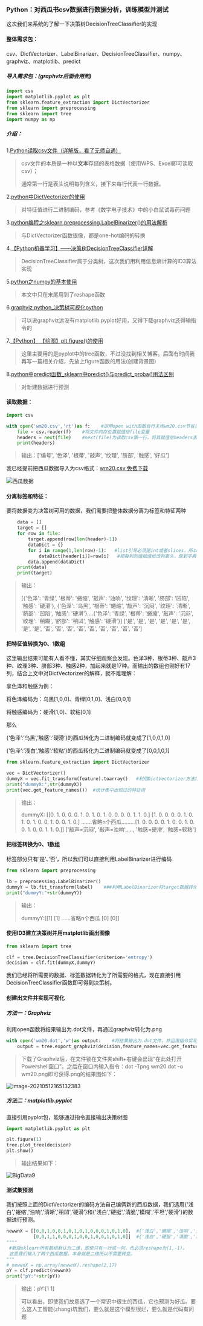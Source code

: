### Python：对西瓜书csv数据进行数据分析，训练模型并测试

这次我们来系统的了解一下决策树DecisionTreeClassifier的实现

#### 整体需求包：

csv、DictVectorizer、LabelBinarizer、DecisionTreeClassifier、numpy、graphviz、matplotlib、predict

##### 导入需求包：(graphviz后面会用到)

```python
import csv
import matplotlib.pyplot as plt
from sklearn.feature_extraction import DictVectorizer
from sklearn import preprocessing
from sklearn import tree
import numpy as np
```

##### 介绍：

1.[Python读取csv文件（详解版，看了无师自通）](https://blog.csdn.net/fei347795790/article/details/94326594?ops_request_misc=%257B%2522request%255Fid%2522%253A%2522162078172616780255239851%2522%252C%2522scm%2522%253A%252220140713.130102334..%2522%257D&request_id=162078172616780255239851&biz_id=0&utm_medium=distribute.pc_search_result.none-task-blog-2~all~top_click~default-1-94326594.first_rank_v2_pc_rank_v29&utm_term=python+csv&spm=1018.2226.3001.4187)

> csv文件的本质是一种以**文本**存储的表格数据（使用WPS、Excel即可读取csv）；
>
> 通常第一行是表头说明每列含义，接下来每行代表一行数据。

2.[python中DictVectorizer的使用](https://blog.csdn.net/qq_36847641/article/details/78279309?ops_request_misc=%257B%2522request%255Fid%2522%253A%2522162078700716780357211033%2522%252C%2522scm%2522%253A%252220140713.130102334..%2522%257D&request_id=162078700716780357211033&biz_id=0&utm_medium=distribute.pc_search_result.none-task-blog-2~all~sobaiduend~default-1-78279309.first_rank_v2_pc_rank_v29&utm_term=python+DictVectorizer&spm=1018.2226.3001.4187)

> 对特征值进行二进制编码，参考《数字电子技术》中的小白鼠试毒药问题

3.[python编程之sklearn.preprocessing.LabelBinarizer()的用法解析](https://blog.csdn.net/qq_37591637/article/details/103992629?ops_request_misc=%257B%2522request%255Fid%2522%253A%2522162080596016780274196447%2522%252C%2522scm%2522%253A%252220140713.130102334..%2522%257D&request_id=162080596016780274196447&biz_id=0&utm_medium=distribute.pc_search_result.none-task-blog-2~all~sobaiduend~default-1-103992629.first_rank_v2_pc_rank_v29&utm_term=python+labelbinarizer&spm=1018.2226.3001.4187)

> 与DictVectorizer函数很像，都是one-hot编码的转换

4.[【Python机器学习】——决策树DecisionTreeClassifier详解](https://blog.csdn.net/qq_39885465/article/details/104523125?ops_request_misc=%257B%2522request%255Fid%2522%253A%2522162080772616780269846203%2522%252C%2522scm%2522%253A%252220140713.130102334..%2522%257D&request_id=162080772616780269846203&biz_id=0&utm_medium=distribute.pc_search_result.none-task-blog-2~all~sobaiduend~default-1-104523125.first_rank_v2_pc_rank_v29&utm_term=python+decisiontreeclassifier&spm=1018.2226.3001.4187) 

> DecisionTreeClassifier属于分类树，这次我们用利用信息熵计算的ID3算法实现

5.[python之numpy的基本使用](https://blog.csdn.net/cxmscb/article/details/54583415?ops_request_misc=%257B%2522request%255Fid%2522%253A%2522162080991316780264022675%2522%252C%2522scm%2522%253A%252220140713.130102334..%2522%257D&request_id=162080991316780264022675&biz_id=0&utm_medium=distribute.pc_search_result.none-task-blog-2~all~sobaiduend~default-1-54583415.first_rank_v2_pc_rank_v29&utm_term=python+nump&spm=1018.2226.3001.4187)

> 本文中只在末尾用到了reshape函数

6.[graphviz python_决策树可视化python](https://blog.csdn.net/weixin_39707597/article/details/111215516?ops_request_misc=%257B%2522request%255Fid%2522%253A%2522162080741916780262527190%2522%252C%2522scm%2522%253A%252220140713.130102334..%2522%257D&request_id=162080741916780262527190&biz_id=0&utm_medium=distribute.pc_search_result.none-task-blog-2~all~sobaiduend~default-4-111215516.first_rank_v2_pc_rank_v29&utm_term=python+dot%E5%8F%AF%E8%A7%86%E5%8C%96)

> 可以说graphviz远没有matplotlib.pyplot好用，又得下载graphviz还得输指令的

7.[【Python】 【绘图】plt.figure()的使用](https://blog.csdn.net/m0_37362454/article/details/81511427?ops_request_misc=&request_id=&biz_id=102&utm_term=python%20pyplot%20figure&utm_medium=distribute.pc_search_result.none-task-blog-2~all~sobaiduweb~default-0-81511427.first_rank_v2_pc_rank_v29&spm=1018.2226.3001.4187)

> 这里主要用的是pyplot中的tree函数，不过没找到相关博客。后面有时间我再写一篇相关介绍，先放上figure函数的用法(创建背景图)

8.[python中predict函数_sklearn中predict()与predict_proba()用法区别](https://blog.csdn.net/weixin_39982568/article/details/110775906?ops_request_misc=%257B%2522request%255Fid%2522%253A%2522162081163716780264069227%2522%252C%2522scm%2522%253A%252220140713.130102334..%2522%257D&request_id=162081163716780264069227&biz_id=0&utm_medium=distribute.pc_search_result.none-task-blog-2~all~sobaiduend~default-2-110775906.first_rank_v2_pc_rank_v29&utm_term=python+predict%28%29&spm=1018.2226.3001.4187)

> 对新建数据进行预测

#### 读取数据：

```python
import csv

with open('wm20.csv','rt')as f:    #运用open with函数自行关闭wm20.csv节省资源
    file = csv.reader(f)    #将文件内存位置赋值给file变量
    headers = next(file)    #next(file)为读取csv第一行，将其赋值给headers表头变量
    print(headers)
```

> 输出：['编号', '色泽', '根蒂', '敲声', '纹理', '脐部', '触感', '好瓜']

我已经提前把西瓜数据导入为csv格式：[wm20.csv 免费下载](https://download.csdn.net/download/Alphy_Hongwu/18608950)

![西瓜数据](C:\Users\洪武\AppData\Roaming\Typora\typora-user-images\image-20210512153317185.png)

#### 分离标签和特征：

要将数据变为决策树可用的数据，我们需要把整体数据分离为标签和特征两种

```python
    data = []
    target = []
    for row in file:
        target.append(row[len(header)-1])
        dataDict = {}
        for i in range(1,len(row)-1):   #list引导必须是int或者slices，所以不能直接把row当引导
            dataDict[header[i]]=row[i]   #把每列的值赋值给改列表头，放到字典中
        data.append(dataDict)
    print(data)
    print(target)
```

> 输出：
>
> [{'色泽': '青绿', '根蒂': '蜷缩', '敲声': '浊响', '纹理': '清晰', '脐部': '凹陷', '触感': '硬滑'}, {'色泽': '乌黑', '根蒂': '蜷缩', '敲声': '沉闷', '纹理': '清晰', '脐部': '凹陷', '触感': '硬滑'}....{'色泽': '青绿', '根蒂': '蜷缩', '敲声': '沉闷', '纹理': '稍糊', '脐部': '稍凹', '触感': '硬滑'}]
> ['是', '是', '是', '是', '是', '是', '是', '是', '否', '否', '否', '否', '否', '否', '否', '否', '否']

#### 把特征值转换为0、1数组

这里输出结果可能有人看不懂，其实仔细观察会发现。色泽3种、根蒂3种、敲声3种、纹理3种、脐部3种、触感2种，加起来就是17种。而输出的数组也刚好有17列，结合上文中对DictVectorizer的解释，就不难理解：

拿色泽和触感为例：

将色泽编码为：乌黑[1,0,0]、青绿[0,1,0]、浅白[0,0,1]

将触感编码为：硬滑[1,0]、软粘[0,1]

那么

{‘色泽’:’乌黑’,’触感‘:’硬滑‘}的西瓜转化为二进制编码就变成了[1,0,0,1,0]

{’色泽‘:’浅白‘,’触感’:‘软粘’}的西瓜转化为二进制编码就变成了[0,0,1,0,1]

```python
from sklearn.feature_extraction import DictVectorizer

vec = DictVectorizer()
dummyX = vec.fit_transform(feature).toarray()	#利用DictVectorizer方法将特征编码为二进制数组
print("dummyX:",str(dummyX))
print(vec.get_feature_names())  #统计表中出现过的特征词
```

> 输出：
>
> dummyX: [[0. 1. 0. 0. 0. 1. 0. 1. 0. 1. 0. 0. 0. 0. 1. 1. 0.]
>  [1. 0. 0. 0. 0. 1. 0. 1. 0. 1. 0. 0. 1. 0. 0. 1. 0.]
>  .......省略n个西瓜........
>  [1. 0. 0. 0. 0. 1. 0. 0. 1. 0. 0. 1. 0. 0. 1. 1. 0.]]
> ['敲声=沉闷', '敲声=浊响',...., '触感=硬滑', '触感=软粘']

#### 把标签转换为0、1数组

标签部分只有’是‘、’否‘，所以我们可以直接利用LabelBinarizer进行编码

```python
from sklearn import preprocessing

lb = preprocessing.LabelBinarizer()
dummyY = lb.fit_transform(label)	###利用LabelBinarizer将target数据转化为0、1
print("dummyY:"+str(dummyY))
```

> 输出：
>
> dummyY:[[1]
>  [1]
> ......省略n个西瓜
>  [0]
>  [0]]

#### 使用ID3建立决策树并用matplotlib画出图像

```python
from sklearn import tree

clf = tree.DecisionTreeClassifier(criterion='entropy')
decision = clf.fit(dummyX,dummyY)
```

我们已经将所需要的数据、标签数据转化为了所需要的格式，现在直接引用DecisionTreeClassifier函数即可得到决策树。

#### 创建出文件并实现可视化

##### 方法一：Graphviz

利用open函数将结果输出为.dot文件，再通过graphviz转化为.png

```python
with open('wm20.dot','w')as output:    #将结果输出为.dot文件，并运用指令实现可视化
    output = tree.export_graphviz(decision,feature_names=vec.get_feature_names(),out_file=output)
```

> 下载了Graphviz后，在文件锁在文件夹shift+右键会出现“在此处打开Powershell窗口”。之后在窗口内输入指令：dot -Tpng wm20.dot -o wm20.png即可获得.png的结果图如下：

![image-20210512165132383](C:\Users\洪武\AppData\Roaming\Typora\typora-user-images\BigData9.2.png)

##### 方法二：matplotlib.pyplot

直接引用pyplot包，能够通过指令直接输出决策树图

```python
import matplotlib.pyplot as plt

plt.figure(1)
tree.plot_tree(decision)
plt.show()
```

> 输出结果如下：

![BigData9](C:\Users\洪武\AppData\Roaming\Typora\typora-user-images\BigData9.png)

#### 测试集预测

我们按照上面的DictVectorizer的编码方法自己编俩新的西瓜数据，我们选用{'浅白','蜷缩','浊响','清晰','稍凹','硬滑’}和{'浅白','硬挺','清脆','模糊','平坦','硬滑’}的数据进行预测。

```python
newwnX = [[0,0,1,0,0,1,0,1,0,1,0,0,0,1,0,1,0],  #{'浅白','蜷缩','浊响','清晰','稍凹','硬滑’}的西瓜数据
          [0,0,1,1,0,0,0,1,0,0,1,0,0,1,0,1,0]]  #{'浅白','硬挺','清脆','模糊','平坦','硬滑’}的西瓜数据
""""
 #新版sklearn所有数组默认为二维，即使只有一行或一列，也必须reshape为(1,-1)。
 这里我们输入了两个西瓜数据，本身就是二维所以不需要转变。
"""
# newwnX = np.array(newwnX).reshape(2,17)
pY = clf.predict(newwnX)
print("pY:"+str(pY))
```

> 输出：pY:[1 1]
>
> 可以看出，即使我们故意选了一个常识中很生的西瓜，它也预测为好瓜。要么这人工智能(zhang)坑我们，要么就是这个模型很烂，要么就是代码有问题